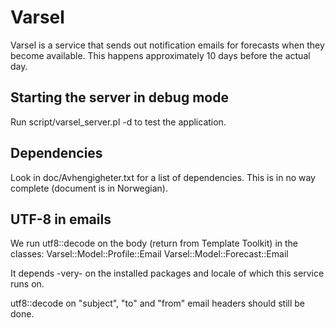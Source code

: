 # Varsel

Varsel is a service that sends out notification emails for forecasts when they
become available. This happens approximately 10 days before the actual day.


## Starting the server in debug mode

Run script/varsel\_server.pl -d to test the application.


## Dependencies

Look in doc/Avhengigheter.txt for a list of dependencies. This is in no way
complete (document is in Norwegian).


## UTF-8 in emails

We run utf8::decode on the body (return from Template Toolkit) in the classes:
    Varsel::Model::Profile::Email
    Varsel::Model::Forecast::Email

It depends -very- on the installed packages and locale of which this service
runs on.

utf8::decode on "subject", "to" and "from" email headers should still be done.

